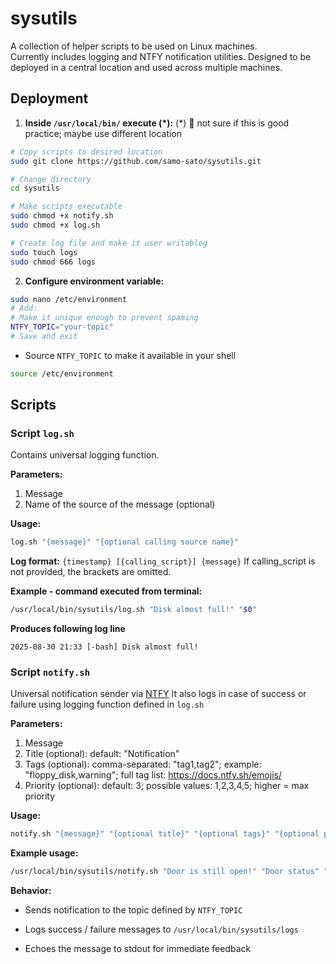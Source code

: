 # sysutils
A collection of helper scripts to be used on Linux machines.  
Currently includes logging and NTFY notification utilities. Designed to be deployed in a central location and used across multiple machines.

## Deployment

1. **Inside `/usr/local/bin/` execute (*):**
(*) 🤔 not sure if this is good practice; maybe use different location
```bash
# Copy scripts to desired location
sudo git clone https://github.com/samo-sato/sysutils.git

# Change directory
cd sysutils

# Make scripts executable
sudo chmod +x notify.sh
sudo chmod +x log.sh

# Create log file and make it user writableg
sudo touch logs
sudo chmod 666 logs
```

2. **Configure environment variable:**
```bash
sudo nano /etc/environment
# Add:
# Make it unique enough to prevent spaming
NTFY_TOPIC="your-topic"
# Save and exit
```
- Source `NTFY_TOPIC` to make it available in your shell
```bash
source /etc/environment
```

## Scripts

### Script `log.sh`

Contains universal logging function.

**Parameters:**
1. Message
2. Name of the source of the message (optional)

**Usage:**
```bash
log.sh "{message}" "{optional calling source name}"
```
**Log format:**
`{timestamp} [{calling_script}] {message}`
If calling_script is not provided, the brackets are omitted.

**Example - command executed from terminal:**
```bash
/usr/local/bin/sysutils/log.sh "Disk almost full!" "$0"
```
**Produces following log line**
```
2025-08-30 21:33 [-bash] Disk almost full!
```

### Script `notify.sh`
Universal notification sender via [NTFY](https://ntfy.sh/)
It also logs in case of success or failure using logging function defined in `log.sh`

**Parameters:**
1. Message
2. Title (optional): default: "Notification"
3. Tags (optional):  comma-separated: "tag1,tag2"; example: "floppy_disk,warning"; full tag list: https://docs.ntfy.sh/emojis/
4. Priority (optional): default: 3; possible values: 1,2,3,4,5; higher = max priority

**Usage:**
```bash
notify.sh "{message}" "{optional title}" "{optional tags}" "{optional priority}"
```

**Example usage:**
```bash
/usr/local/bin/sysutils/notify.sh "Door is still open!" "Door status" "door,warning" 4
```

**Behavior:**

* Sends notification to the topic defined by `NTFY_TOPIC`
    
* Logs success / failure messages to `/usr/local/bin/sysutils/logs`
    
* Echoes the message to stdout for immediate feedback
